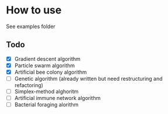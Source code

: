 # How to use
See examples folder

## Todo
- [x] Gradient descent algorithm
- [x] Particle swarm algorithm
- [x] Artificial bee colony algorithm
- [ ] Genetic algorithm (already written but need restructuring and refactoring)
- [ ] Simplex-method alghoritm
- [ ] Artificial immune network algorithm
- [ ] Bacterial foraging alorithm